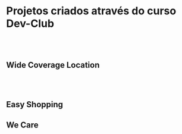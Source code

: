 <h1>Projetos criados através do curso Dev-Club</h1>
<br><br>
<h2>Wide Coverage Location</h2>
<br><br>

<h2>Easy Shopping</h2>
<h2>We Care</h2>
